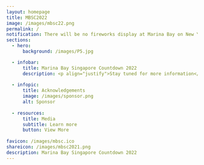 ```yaml
---
layout: homepage
title: MBSC2022
image: /images/mbsc22.png
permalink: /
notification: There will be no fireworks display at Marina Bay on New Year’s Eve.
sections:
  - hero:
      background: /images/P5.jpg

  - infobar:
      title: Marina Bay Singapore Countdown 2022
      description: <p align="justify">Stay tuned for more information</p>
      
  - infopic:
      title: Acknowledgements
      image: /images/sponsor.png
      alt: Sponsor
      
  - resources:
      title: Media
      subtitle: Learn more
      button: View More
      
favicon: /images/mbsc.ico
shareicon: /images/mbsc2021.png
description: Marina Bay Singapore Countdown 2022
---
```

